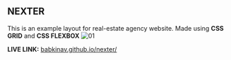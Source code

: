 ## NEXTER

This is an example layout  for real-estate agency website. Made using **CSS GRID** and **CSS FLEXBOX** 
![01](https://user-images.githubusercontent.com/47148325/103990121-c57fbe80-51a1-11eb-9241-f2814ce81142.jpg)

**LIVE LINK:** [babkinav.github.io/nexter/](https://babkinav.github.io/Nexter/ )

